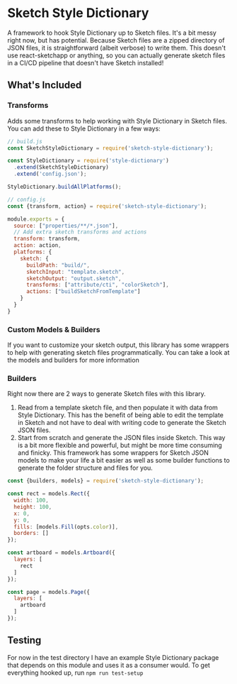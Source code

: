 # Sketch Style Dictionary
A framework to hook Style Dictionary up to Sketch files. It's a bit messy right now, but has potential. Because Sketch files are a zipped directory of JSON files, it is straightforward (albeit verbose) to write them. This doesn't use react-sketchapp or anything, so you can actually generate sketch files in a CI/CD pipeline that doesn't have Sketch installed!

## What's Included

### Transforms
Adds some transforms to help working with Style Dictionary in Sketch files. You can add these to Style Dictionary in a few ways:

```javascript
// build.js
const SketchStyleDictionary = require('sketch-style-dictionary');

const StyleDictionary = require('style-dictionary')
  .extend(SketchStyleDictionary)
  .extend('config.json');

StyleDictionary.buildAllPlatforms();
```

```javascript
// config.js
const {transform, action} = require('sketch-style-dictionary');

module.exports = {
  source: ["properties/**/*.json"],
  // Add extra sketch transforms and actions
  transform: transform,
  action: action,
  platforms: {
    sketch: {
      buildPath: "build/",
      sketchInput: "template.sketch",
      sketchOutput: "output.sketch",
      transforms: ["attribute/cti", "colorSketch"],
      actions: ["buildSketchFromTemplate"]
    }
  }
}
```

### Custom Models & Builders
If you want to customize your sketch output, this library has some wrappers to help with generating sketch files programmatically. You can take a look at the models and builders for more information

### Builders
Right now there are 2 ways to generate Sketch files with this library.

1. Read from a template sketch file, and then populate it with data from Style Dictionary. This has the benefit of being able to edit the template in Sketch and not have to deal with writing code to generate the Sketch JSON files.
1. Start from scratch and generate the JSON files inside Sketch. This way is a bit more flexible and powerful, but might be more time consuming and finicky. This framework has some wrappers for Sketch JSON models to make your life a bit easier as well as some builder functions to generate the folder structure and files for you.

```javascript
const {builders, models} = require('sketch-style-dictionary');

const rect = models.Rect({
  width: 100,
  height: 100,
  x: 0,
  y: 0,
  fills: [models.Fill(opts.color)],
  borders: []
});

const artboard = models.Artboard({
  layers: [
    rect
  ]
});

const page = models.Page({
  layers: [
    artboard
  ]
});
```

## Testing
For now in the test directory I have an example Style Dictionary package that depends on this module and uses it as a consumer would. To get everything hooked up, run
`npm run test-setup`
